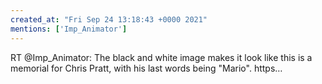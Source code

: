 ```yaml
---
created_at: "Fri Sep 24 13:18:43 +0000 2021"
mentions: ['Imp_Animator']
---
```


RT @Imp_Animator: The black and white image makes it look like this is a memorial for Chris Pratt, with his last words being "Mario". https…